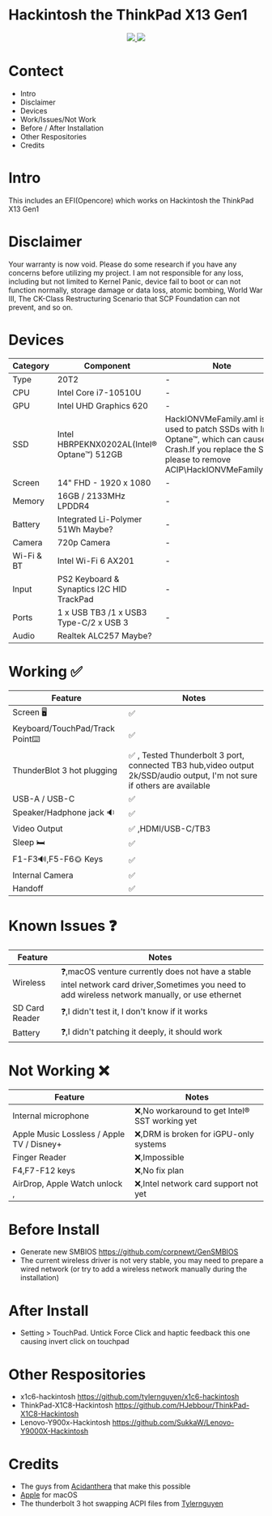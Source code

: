 # Hackintosh the ThinkPad X13 Gen1

<p align="center">
    <a href="https://www.apple.com/macos/ventura/">
        <img src="https://img.shields.io/badge/macOS-Ventura_v13.1-orange.svg"/>
    </a>
    <a href="https://github.com/acidanthera/OpenCorePkg">
        <img src="https://img.shields.io/badge/OpenCore-0.8.8-blue.svg"/>
    </a>
</p>

# Contect

- Intro
- Disclaimer
- Devices
- Work/Issues/Not Work
- Before / After Installation
- Other Respositories
- Credits

# Intro

This includes an EFI(Opencore) which works on Hackintosh the ThinkPad X13 Gen1

# Disclaimer

Your warranty is now void. Please do some research if you have any concerns before utilizing my project. I am not responsible for any loss, including but not limited to Kernel Panic, device fail to boot or can not function normally, storage damage or data loss, atomic bombing, World War III, The CK-Class Restructuring Scenario that SCP Foundation can not prevent, and so on.

# Devices

| Category  | Component                                       | Note                                                         |
| --------- | ----------------------------------------------- | ------------------------------------------------------------ |
| Type | 20T2 | - |
| CPU | Intel Core i7-10510U | - |
| GPU | Intel UHD Graphics 620| - |
| SSD | Intel HBRPEKNX0202AL(Intel® Optane™) 512GB| HackIONVMeFamily.aml is used to patch SSDs with Intel Optane™, which can cause Crash.If you replace the SSD, please to remove ACIP\HackIONVMeFamily.aml|
| Screen | 14" FHD - 1920 x 1080 | - |
| Memory | 16GB / 2133MHz LPDDR4 | - |
| Battery | Integrated Li-Polymer 51Wh Maybe? | - |
| Camera | 720p Camera | - |
| Wi-Fi & BT | Intel Wi-Fi 6 AX201 | - |
| Input | PS2 Keyboard & Synaptics I2C HID TrackPad | - |
| Ports | 1 x USB TB3 /1 x USB3 Type-C/2 x USB 3| - |
| Audio | Realtek ALC257 Maybe? |

# Working ✅
| Feature | Notes |
| --------- | ----------------------------------------------- | 
| Screen 🖥 | ✅ |
| Keyboard/TouchPad/Track Point⌨️| ✅ |
| ThunderBlot 3 hot plugging | ✅ , Tested Thunderbolt 3 port, connected TB3 hub,video output 2k/SSD/audio output, I'm not sure if others are available|
| USB-A / USB-C | ✅|
| Speaker/Hadphone jack 🔉| ✅ |
| Video Output | ✅ ,HDMI/USB-C/TB3 |
| Sleep 🛏️ | ✅ |
| F1-F3🔊,F5-F6🌞 Keys|✅|
| Internal Camera|✅|
| Handoff |✅|

# Known Issues ❓
| Feature | Notes |
| --------- | ----------------------------------------------- | 
| Wireless | ❓,macOS venture currently does not have a stable intel network card driver,Sometimes you need to add wireless network manually, or use ethernet|
| SD Card Reader| ❓,I didn't test it, I don't know if it works|
| Battery | ❓,I didn't patching it deeply, it should work|

# Not Working ❌
| Feature | Notes |
| --------- | ----------------------------------------------- | 
| Internal microphone|❌,No workaround to get Intel® SST working yet|
| Apple Music Lossless / Apple TV / Disney+ |❌,DRM is broken for iGPU-only systems|
| Finger Reader|❌,Impossible|
| F4,F7-F12 keys|❌,No fix plan|
| AirDrop, Apple Watch unlock ,|❌,Intel network card support not yet|

# Before Install
- Generate new SMBIOS https://github.com/corpnewt/GenSMBIOS
- The current wireless driver is not very stable, you may need to prepare a wired network (or try to add a wireless network manually during the installation)

# After Install
- Setting > TouchPad. Untick Force Click and haptic feedback this one causing invert click on touchpad

# Other Respositories

- x1c6-hackintosh <https://github.com/tylernguyen/x1c6-hackintosh>
- ThinkPad-X1C8-Hackintosh <https://github.com/HJebbour/ThinkPad-X1C8-Hackintosh>
- Lenovo-Y900x-Hackintosh <https://github.com/SukkaW/Lenovo-Y9000X-Hackintosh>

# Credits

- The guys from [Acidanthera](https://github.com/acidanthera) that make this possible
- [Apple](http://apple.com) for macOS
- The thunderbolt 3 hot swapping ACPI files from [Tylernguyen](https://github.com/tylernguyen/)
